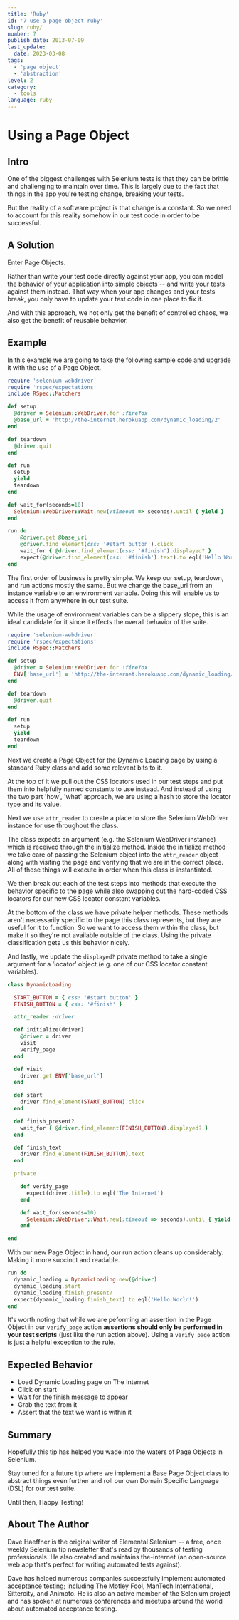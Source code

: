 ```yaml
---
title: 'Ruby'
id: '7-use-a-page-object-ruby'
slug: ruby/
number: 7
publish_date: 2013-07-09
last_update:
  date: 2023-03-08
tags:
  - 'page object'
  - 'abstraction'
level: 2
category:
  - tools
language: ruby
---
```


# Using a Page Object

## Intro

One of the biggest challenges with Selenium tests is that they can be brittle and challenging to maintain over time.
This is largely due to the fact that things in the app you're testing change, breaking your tests.

But the reality of a software project is that change is a constant. So we need to account for this reality somehow
in our test code in order to be successful.

## A Solution

Enter Page Objects.

Rather than write your test code directly against your app, you can model the behavior of your application into
simple objects -- and write your tests against them instead. That way when your app changes and your tests break,
you only have to update your test code in one place to fix it.

And with this approach, we not only get the benefit of controlled chaos, we also get the benefit of reusable behavior.

## Example

In this example we are going to take the following sample code and upgrade it with the use of a Page Object.

```ruby
require 'selenium-webdriver'
require 'rspec/expectations'
include RSpec::Matchers

def setup
  @driver = Selenium::WebDriver.for :firefox
  @base_url = 'http://the-internet.herokuapp.com/dynamic_loading/2'
end

def teardown
  @driver.quit
end

def run
  setup
  yield
  teardown
end

def wait_for(seconds=10)
  Selenium::WebDriver::Wait.new(:timeout => seconds).until { yield }
end

run do
    @driver.get @base_url
    @driver.find_element(css: '#start button').click
    wait_for { @driver.find_element(css: '#finish').displayed? }
    expect(@driver.find_element(css: '#finish').text).to eql('Hello World!')
end
```

The first order of business is pretty simple. We keep our setup, teardown, and run actions mostly the same.
But we change the base_url from an instance variable to an environment variable. Doing this will enable
us to access it from anywhere in our test suite.

While the usage of environment variables can be a slippery slope, this is an ideal candidate for it since
it effects the overall behavior of the suite.

```ruby
require 'selenium-webdriver'
require 'rspec/expectations'
include RSpec::Matchers

def setup
  @driver = Selenium::WebDriver.for :firefox
  ENV['base_url'] = 'http://the-internet.herokuapp.com/dynamic_loading/2'
end

def teardown
  @driver.quit
end

def run
  setup
  yield
  teardown
end
```

Next we create a Page Object for the Dynamic Loading page by using a standard Ruby class and add some relevant
bits to it.

At the top of it we pull out the CSS locators used in our test steps and put them into helpfully
named constants to use instead. And instead of using the two part 'how', 'what' approach, we are
using a hash to store the locator type and its value.

Next we use `attr_reader` to create a place to store the Selenium WebDriver instance for use throughout the class.

The class expects an argument (e.g. the Selenium WebDriver instance) which is received through the initialize method.
Inside the initialize method we take care of passing the Selenium object into the `attr_reader` object along with
visiting the page and verifying that we are in the correct place. All of these things will execute in order when
this class is instantiated.

We then break out each of the test steps into methods that execute the behavior specific to the page while also
swapping out the hard-coded CSS locators for our new CSS locator constant variables.

At the bottom of the class we have private helper methods. These methods aren't necessarily specific to the page
this class represents, but they are useful for it to function. So we want to access them within the class, but
make it so they're not available outside of the class. Using the private classification gets us this behavior nicely.

And lastly, we update the `displayed?` private method to take a single argument for a 'locator' object (e.g. one of
our CSS locator constant variables).

```ruby
class DynamicLoading

  START_BUTTON = { css: '#start button' }
  FINISH_BUTTON = { css: '#finish' }

  attr_reader :driver

  def initialize(driver)
    @driver = driver
    visit
    verify_page
  end

  def visit
    driver.get ENV['base_url']
  end

  def start
    driver.find_element(START_BUTTON).click
  end

  def finish_present?
    wait_for { @driver.find_element(FINISH_BUTTON).displayed? }
  end

  def finish_text
    driver.find_element(FINISH_BUTTON).text
  end

  private

    def verify_page
      expect(driver.title).to eql('The Internet')
    end

    def wait_for(seconds=10)
      Selenium::WebDriver::Wait.new(:timeout => seconds).until { yield }
    end

end
```

With our new Page Object in hand, our run action cleans up considerably. Making it more succinct and readable.

```ruby
run do
  dynamic_loading = DynamicLoading.new(@driver)
  dynamic_loading.start
  dynamic_loading.finish_present?
  expect(dynamic_loading.finish_text).to eql('Hello World!')
end
```

It's worth noting that while we are peforming an assertion in the Page Object in our `verify_page`
action __assertions should only be performed in your test scripts__ (just like the run action above).
Using a `verify_page` action is just a helpful exception to the rule.

## Expected Behavior

+ Load Dynamic Loading page on The Internet
+ Click on start
+ Wait for the finish message to appear
+ Grab the text from it
+ Assert that the text we want is within it

## Summary

Hopefully this tip has helped you wade into the waters of Page Objects in Selenium.

Stay tuned for a future tip where we implement a Base Page Object class to abstract things even further
and roll our own Domain Specific Language (DSL) for our test suite.

Until then, Happy Testing!

## About The Author

Dave Haeffner is the original writer of Elemental Selenium -- a free, once weekly Selenium tip newsletter that's read by
thousands of testing professionals. He also created and maintains the-internet (an open-source web app that's perfect
for writing automated tests against).

Dave has helped numerous companies successfully implement automated acceptance testing; including The Motley Fool,
ManTech International, Sittercity, and Animoto. He is also an active member of the Selenium project and has spoken at
numerous conferences and meetups around the world about automated acceptance testing.
